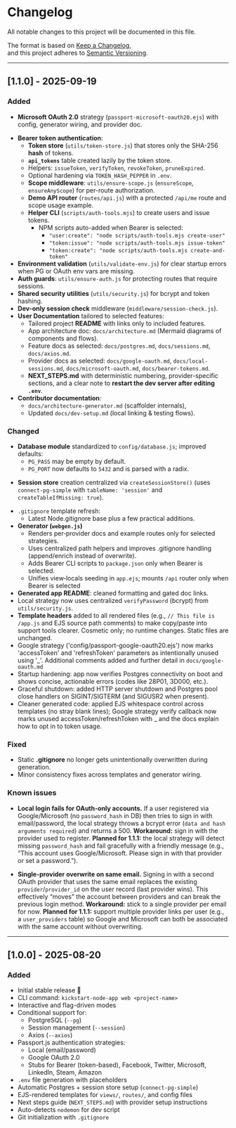# Changelog

All notable changes to this project will be documented in this file.

The format is based on [Keep a Changelog](https://keepachangelog.com/en/1.1.0/),  
and this project adheres to [Semantic Versioning](https://semver.org/).

---

## [1.1.0] - 2025-09-19
### Added
- **Microsoft OAuth 2.0** strategy (`passport-microsoft-oauth20.ejs`) with config, generator wiring, and provider doc.
* **Bearer token authentication**:
  - **Token store** (`utils/token-store.js`) that stores only the SHA-256 **hash** of tokens.
  - **`api_tokens`** table created lazily by the token store.
  - Helpers: `issueToken`, `verifyToken`, `revokeToken`, `pruneExpired`.
  - Optional hardening via `TOKEN_HASH_PEPPER` in `.env`.
  - **Scope middleware**: `utils/ensure-scope.js` (`ensureScope`, `ensureAnyScope`) for per-route authorization.
  - **Demo API router** (`routes/api.js`) with a protected `/api/me` route and scope usage example.
  - **Helper CLI** (`scripts/auth-tools.mjs`) to create users and issue tokens.
    - NPM scripts auto-added when Bearer is selected:
      - `"user:create": "node scripts/auth-tools.mjs create-user"`
      - `"token:issue": "node scripts/auth-tools.mjs issue-token"`
      - `"token:create": "node scripts/auth-tools.mjs create-and-token"`
* **Environment validation** (`utils/validate-env.js`) for clear startup errors when PG or OAuth env vars are missing.
* **Auth guards**: `utils/ensure-auth.js` for protecting routes that require sessions.
* **Shared security utilities** (`utils/security.js`) for bcrypt and token hashing.
* **Dev-only session check** middleware (`middleware/session-check.js`).
* **User Documentation** tailored to selected features:
  - Tailored project **README** with links only to included features.
  - App architecture doc: `docs/architecture.md` (Mermaid diagrams of components and flows).
  - Feature docs as selected: `docs/postgres.md`, `docs/sessions.md`, `docs/axios.md`.
  - Provider docs as selected: `docs/google-oauth.md`, `docs/local-sessions.md`, `docs/microsoft-oauth.md`, `docs/bearer-tokens.md`.
  - **NEXT_STEPS.md** with deterministic numbering, provider-specific sections, and a clear note to **restart the dev server after editing `.env`**.
* **Contributor documentation**:
  - `docs/architecture-generator.md` (scaffolder internals),
  - Updated `docs/dev-setup.md` (local linking & testing flows).

### Changed
* **Database module** standardized to `config/database.js`; improved defaults:
  - `PG_PASS` may be empty by default.
  - `PG_PORT` now defaults to `5432` and is parsed with a radix.
- **Session store** creation centralized via `createSessionStore()` (uses `connect-pg-simple` with `tableName: 'session'` and `createTableIfMissing: true`).
* `.gitignore` template refresh:
   - Latest Node.gitignore base plus a few practical additions.
* **Generator (`webgen.js`)**
  - Renders per‑provider docs and example routes only for selected strategies.
  - Uses centralized path helpers and improves .gitignore handling (append/enrich instead of overwrite).
  - Adds Bearer CLI scripts to `package.json` only when Bearer is selected.
  - Unifies view‑locals seeding in `app.ejs`; mounts `/api` router only when Bearer is selected
* **Generated app README**: cleaned formatting and gated doc links.
* Local strategy now uses centralized `verifyPassword` (bcrypt) from `utils/security.js`.
* **Template headers** added to all rendered files (e.g., `// This file is /app.js` and EJS source path comments) to make copy/paste into support tools clearer. Cosmetic only; no runtime changes. Static files are unchanged.
* Google strategy ('config/passport-google-oauth20.ejs') now marks 'accessToken' and 'refreshToken' parameters as intentionally unused using '_'. Additional comments added and further detail in `docs/google-oauth.md`
* Startup hardening: app now verifies Postgres connectivity on boot and shows concise, actionable errors (codes like 28P01, 3D000, etc.).
* Graceful shutdown: added HTTP server shutdown and Postgres pool close handlers on SIGINT/SIGTERM (and SIGUSR2 when present).
* Cleaner generated code: applied EJS whitespace control across templates (no stray blank lines); Google strategy verify callback now marks unused accessToken/refreshToken with _ and the docs explain how to opt in to token usage.

### Fixed
- Static **.gitignore** no longer gets unintentionally overwritten during generation.
- Minor consistency fixes across templates and generator wiring.

### Known issues

* **Local login fails for OAuth-only accounts.**
  If a user registered via Google/Microsoft (no `password_hash` in DB) then tries to sign in with email/password, the local strategy throws a bcrypt error (`data and hash arguments required`) and returns a 500.
  **Workaround:** sign in with the provider used to register.
  **Planned for 1.1.1:** the local strategy will detect missing `password_hash` and fail gracefully with a friendly message (e.g., “This account uses Google/Microsoft. Please sign in with that provider or set a password.”).

* **Single-provider overwrite on same email.**
  Signing in with a second OAuth provider that uses the same email replaces the existing `provider`/`provider_id` on the user record (last provider wins). This effectively “moves” the account between providers and can break the previous login method.
  **Workaround:** stick to a single provider per email for now.
  **Planned for 1.1.1:** support multiple provider links per user (e.g., a `user_providers` table) so Google and Microsoft can both be associated with the same account without overwriting.


---

## [1.0.0] - 2025-08-20
### Added
- Initial stable release 🎉
- CLI command: `kickstart-node-app web <project-name>`
- Interactive and flag-driven modes
- Conditional support for:
  - PostgreSQL (`--pg`)
  - Session management (`--session`)
  - Axios (`--axios`)
- Passport.js authentication strategies:
  - Local (email/password)
  - Google OAuth 2.0
  - Stubs for Bearer (token-based), Facebook, Twitter, Microsoft, LinkedIn, Steam, Amazon
- `.env` file generation with placeholders
- Automatic Postgres + session store setup (`connect-pg-simple`)
- EJS-rendered templates for `views/`, `routes/`, and config files
- Next steps guide (`NEXT_STEPS.md`) with provider setup instructions
- Auto-detects `nodemon` for dev script
- Git initialization with `.gitignore`
